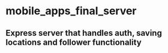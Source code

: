 # mobile_apps_final_server

## Express server that handles auth, saving locations and follower functionality
